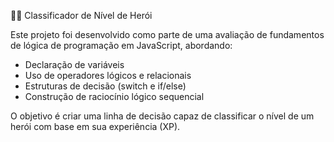 🧙‍♂️ Classificador de Nível de Herói

Este projeto foi desenvolvido como parte de uma avaliação de fundamentos de lógica de programação em JavaScript, abordando:

- Declaração de variáveis
- Uso de operadores lógicos e relacionais
- Estruturas de decisão (switch e if/else)
- Construção de raciocínio lógico sequencial

O objetivo é criar uma linha de decisão capaz de classificar o nível de um herói com base em sua experiência (XP).
